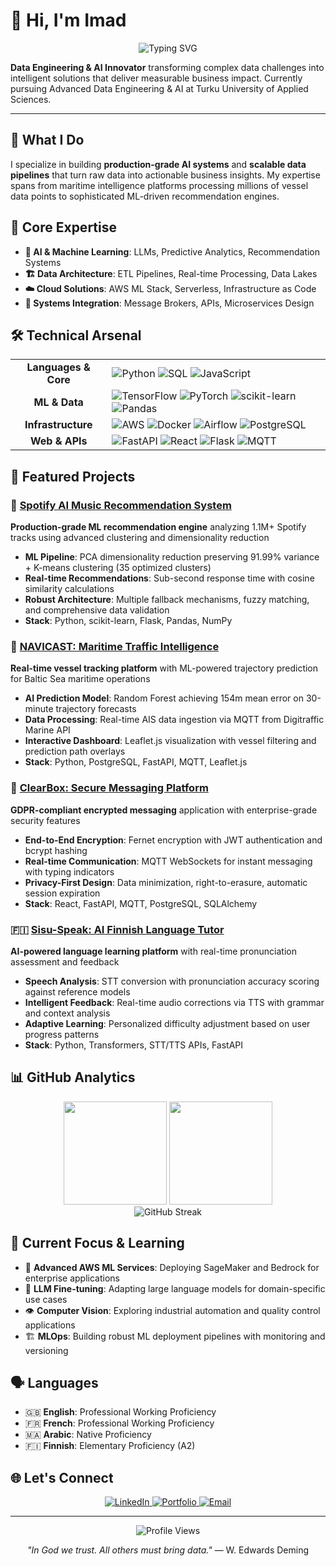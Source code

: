 # 👋 Hi, I'm Imad

<div align="center">
  <img src="https://readme-typing-svg.herokuapp.com?font=Fira+Code&weight=600&size=24&pause=1000&color=FFFFFF&center=true&vCenter=true&width=800&lines=Data+Engineering+%7C+AI+Innovation;Machine+Learning+%7C+LLM+Fine-tuning;AWS+Cloud+%7C+Real-time+Analytics;Recommendation+Systems+%7C+MLOps;Computer+Vision+%7C+Predictive+Analytics;ETL+Pipelines+%7C+Microservices;Production-grade+AI+%7C+Scalable+Solutions;Business+Intelligence+%7C+Deep+Learning;Data+Architecture+%7C+Streaming+Analytics;Cloud-native+%7C+Innovation" alt="Typing SVG" />
</div>

**Data Engineering & AI Innovator** transforming complex data challenges into intelligent solutions that deliver measurable business impact. Currently pursuing Advanced Data Engineering & AI at Turku University of Applied Sciences.

---

## 🎯 What I Do

I specialize in building **production-grade AI systems** and **scalable data pipelines** that turn raw data into actionable business insights. My expertise spans from maritime intelligence platforms processing millions of vessel data points to sophisticated ML-driven recommendation engines.

## 🧠 Core Expertise

- **🤖 AI & Machine Learning**: LLMs, Predictive Analytics, Recommendation Systems
- **🏗️ Data Architecture**: ETL Pipelines, Real-time Processing, Data Lakes  
- **☁️ Cloud Solutions**: AWS ML Stack, Serverless, Infrastructure as Code
- **🔧 Systems Integration**: Message Brokers, APIs, Microservices Design

## 🛠️ Technical Arsenal

<div align="center">
  <table>
    <tr>
      <td align="center"><b>Languages & Core</b></td>
      <td>
        <img src="https://img.shields.io/badge/Python-3776AB?style=for-the-badge&logo=python&logoColor=white" alt="Python"/>
        <img src="https://img.shields.io/badge/SQL-4479A1?style=for-the-badge&logo=postgresql&logoColor=white" alt="SQL"/>
        <img src="https://img.shields.io/badge/JavaScript-F7DF1E?style=for-the-badge&logo=javascript&logoColor=black" alt="JavaScript"/>
      </td>
    </tr>
    <tr>
      <td align="center"><b>ML & Data</b></td>
      <td>
        <img src="https://img.shields.io/badge/TensorFlow-FF6F00?style=for-the-badge&logo=tensorflow&logoColor=white" alt="TensorFlow"/>
        <img src="https://img.shields.io/badge/PyTorch-EE4C2C?style=for-the-badge&logo=pytorch&logoColor=white" alt="PyTorch"/>
        <img src="https://img.shields.io/badge/scikit--learn-F7931E?style=for-the-badge&logo=scikit-learn&logoColor=white" alt="scikit-learn"/>
        <img src="https://img.shields.io/badge/Pandas-150458?style=for-the-badge&logo=pandas&logoColor=white" alt="Pandas"/>
      </td>
    </tr>
    <tr>
      <td align="center"><b>Infrastructure</b></td>
      <td>
        <img src="https://img.shields.io/badge/AWS-232F3E?style=for-the-badge&logo=amazon-aws&logoColor=white" alt="AWS"/>
        <img src="https://img.shields.io/badge/Docker-2496ED?style=for-the-badge&logo=docker&logoColor=white" alt="Docker"/>
        <img src="https://img.shields.io/badge/Airflow-017CEE?style=for-the-badge&logo=apache-airflow&logoColor=white" alt="Airflow"/>
        <img src="https://img.shields.io/badge/PostgreSQL-316192?style=for-the-badge&logo=postgresql&logoColor=white" alt="PostgreSQL"/>
      </td>
    </tr>
    <tr>
      <td align="center"><b>Web & APIs</b></td>
      <td>
        <img src="https://img.shields.io/badge/FastAPI-009688?style=for-the-badge&logo=fastapi&logoColor=white" alt="FastAPI"/>
        <img src="https://img.shields.io/badge/React-61DAFB?style=for-the-badge&logo=react&logoColor=black" alt="React"/>
        <img src="https://img.shields.io/badge/Flask-000000?style=for-the-badge&logo=flask&logoColor=white" alt="Flask"/>
        <img src="https://img.shields.io/badge/MQTT-660066?style=for-the-badge&logo=mqtt&logoColor=white" alt="MQTT"/>
      </td>
    </tr>
  </table>
</div>

## 🚀 Featured Projects

### 🎵 [Spotify AI Music Recommendation System](https://github.com/imaddde867/spotify-clusters)
**Production-grade ML recommendation engine** analyzing 1.1M+ Spotify tracks using advanced clustering and dimensionality reduction

- **ML Pipeline**: PCA dimensionality reduction preserving 91.99% variance + K-means clustering (35 optimized clusters)
- **Real-time Recommendations**: Sub-second response time with cosine similarity calculations
- **Robust Architecture**: Multiple fallback mechanisms, fuzzy matching, and comprehensive data validation
- **Stack**: Python, scikit-learn, Flask, Pandas, NumPy

### 🚢 [NAVICAST: Maritime Traffic Intelligence](https://github.com/imaddde867/Maritime-Vessel-Tracking-System)
**Real-time vessel tracking platform** with ML-powered trajectory prediction for Baltic Sea maritime operations

- **AI Prediction Model**: Random Forest achieving 154m mean error on 30-minute trajectory forecasts
- **Data Processing**: Real-time AIS data ingestion via MQTT from Digitraffic Marine API
- **Interactive Dashboard**: Leaflet.js visualization with vessel filtering and prediction path overlays
- **Stack**: Python, PostgreSQL, FastAPI, MQTT, Leaflet.js

### 🔐 [ClearBox: Secure Messaging Platform](https://github.com/imaddde867/ClearBox)
**GDPR-compliant encrypted messaging** application with enterprise-grade security features

- **End-to-End Encryption**: Fernet encryption with JWT authentication and bcrypt hashing
- **Real-time Communication**: MQTT WebSockets for instant messaging with typing indicators
- **Privacy-First Design**: Data minimization, right-to-erasure, automatic session expiration
- **Stack**: React, FastAPI, MQTT, PostgreSQL, SQLAlchemy

### 🇫🇮 [Sisu-Speak: AI Finnish Language Tutor](https://github.com/imaddde867/sisu-docs)
**AI-powered language learning platform** with real-time pronunciation assessment and feedback

- **Speech Analysis**: STT conversion with pronunciation accuracy scoring against reference models
- **Intelligent Feedback**: Real-time audio corrections via TTS with grammar and context analysis
- **Adaptive Learning**: Personalized difficulty adjustment based on user progress patterns
- **Stack**: Python, Transformers, STT/TTS APIs, FastAPI

## 📊 GitHub Analytics

<div align="center">
  <img height="165em" src="https://github-readme-stats.vercel.app/api?username=imaddde867&show_icons=true&theme=github_dark&include_all_commits=true&count_private=true&hide_border=true&bg_color=0D1117"/>
  <img height="165em" src="https://github-readme-stats.vercel.app/api/top-langs/?username=imaddde867&layout=compact&langs_count=8&theme=github_dark&hide_border=true&bg_color=0D1117"/>
</div>

<div align="center">
  <img src="https://github-readme-streak-stats.herokuapp.com/?user=imaddde867&theme=github-dark-blue&hide_border=true&background=0D1117" alt="GitHub Streak"/>
</div>

## 🌱 Current Focus & Learning

- 🧠 **Advanced AWS ML Services**: Deploying SageMaker and Bedrock for enterprise applications
- 🔬 **LLM Fine-tuning**: Adapting large language models for domain-specific use cases
- 👁️ **Computer Vision**: Exploring industrial automation and quality control applications
- 🏗️ **MLOps**: Building robust ML deployment pipelines with monitoring and versioning

## 🗣️ Languages

- 🇬🇧 **English**: Professional Working Proficiency
- 🇫🇷 **French**: Professional Working Proficiency  
- 🇲🇦 **Arabic**: Native Proficiency
- 🇫🇮 **Finnish**: Elementary Proficiency (A2)

## 🌐 Let's Connect

<div align="center">
  <a href="https://www.linkedin.com/in/imad-eddine-el-mouss-986741262/">
    <img src="https://img.shields.io/badge/LinkedIn-0A66C2?style=for-the-badge&logo=linkedin&logoColor=white" alt="LinkedIn"/>
  </a>
  <a href="https://imad-elmouss.com">
    <img src="https://img.shields.io/badge/Portfolio-FF5722?style=for-the-badge&logo=safari&logoColor=white" alt="Portfolio"/>
  </a>
  <a href="mailto:imad.elmouss@example.com">
    <img src="https://img.shields.io/badge/Email-D14836?style=for-the-badge&logo=gmail&logoColor=white" alt="Email"/>
  </a>
</div>

---

<div align="center">
  <img src="https://komarev.com/ghpvc/?username=imaddde867&style=flat-square&color=3584E4" alt="Profile Views" />
  
  *"In God we trust. All others must bring data."* — W. Edwards Deming
</div>
